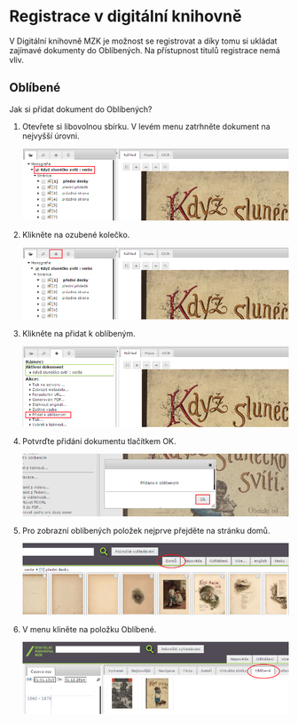 # Registrace v digitální knihovně

V Digitální knihovně MZK je možnost se registrovat a díky tomu si ukládat zajímavé dokumenty do Oblíbených. Na přístupnost titulů registrace nemá vliv.

## Oblíbené
Jak si přidat dokument do Oblíbených?

1. Otevřete si libovolnou sbírku. V levém menu zatrhněte dokument na nejvyšší úrovni.

    ![](/images/help/registraceOblibene/step1.png)
 
2. Klikněte na ozubené kolečko.

    ![](/images/help/registraceOblibene/step2.png)
 
3. Klikněte na přidat k oblíbeným.

    ![](/images/help/registraceOblibene/step3.png)
    
4. Potvrďte přidání dokumentu tlačítkem OK.

    ![](/images/help/registraceOblibene/step4.png)

5. Pro zobrazní oblíbených položek nejprve přejděte na stránku domů.

    ![](/images/help/registraceOblibene/step5.png)
    
6. V menu kliněte na položku Oblíbené. 

    ![](/images/help/registraceOblibene/step6.png)